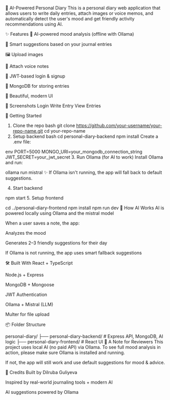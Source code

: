 📝 AI-Powered Personal Diary
This is a personal diary web application that allows users to write daily entries, attach images or voice memos, and automatically detect the user's mood and get friendly activity recommendations using AI.

✨ Features
🧠 AI-powered mood analysis (offline with Ollama)

💬 Smart suggestions based on your journal entries

🖼️ Upload images

🎤 Attach voice notes

🔐 JWT-based login & signup

💾 MongoDB for storing entries

🎀 Beautiful, modern UI

📸 Screenshots
Login	Write Entry	View Entries

🚀 Getting Started
1. Clone the repo
bash
git clone https://github.com/your-username/your-repo-name.git
cd your-repo-name
2. Setup backend
bash
cd personal-diary-backend
npm install
Create a .env file:

env
PORT=5000
MONGO_URI=your_mongodb_connection_string
JWT_SECRET=your_jwt_secret
3. Run Ollama (for AI to work)
Install Ollama and run:

ollama run mistral
✨ If Ollama isn't running, the app will fall back to default suggestions.

4. Start backend

npm start
5. Setup frontend

cd ../personal-diary-frontend
npm install
npm run dev
🧠 How AI Works
AI is powered locally using Ollama and the mistral model

When a user saves a note, the app:

Analyzes the mood

Generates 2–3 friendly suggestions for their day

If Ollama is not running, the app uses smart fallback suggestions

🛠️ Built With
React + TypeScript

Node.js + Express

MongoDB + Mongoose

JWT Authentication

Ollama + Mistral (LLM)

Multer for file upload

📦 Folder Structure

personal-diary/
├── personal-diary-backend/  # Express API, MongoDB, AI logic
├── personal-diary-frontend/ # React UI
📣 A Note for Reviewers
This project uses local AI (no paid API) via Ollama.
To see full mood analysis in action, please make sure Ollama is installed and running.

If not, the app will still work and use default suggestions for mood & advice.

🙌 Credits
Built by Dilruba Guliyeva

Inspired by real-world journaling tools + modern AI

AI suggestions powered by Ollama

